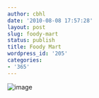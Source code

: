 ```yaml
---
author: cbhl
date: '2010-08-08 17:57:28'
layout: post
slug: foody-mart
status: publish
title: Foody Mart
wordpress_id: '205'
categories:
- '365'
---
```


![image](http://blog.azuresky.ca/blog/wp-content/uploads/2010/08/wpid-IMG_20100808_163248.jpg)
